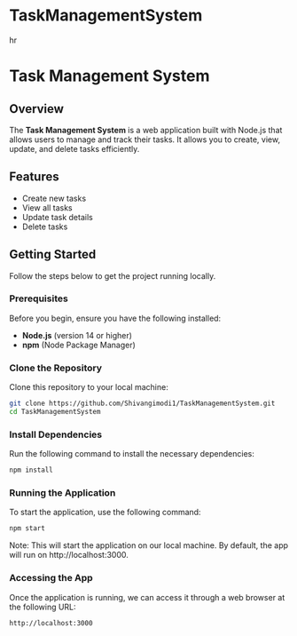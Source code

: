 # TaskManagementSystem
hr

# Task Management System

## Overview

The **Task Management System** is a web application built with Node.js that allows users to manage and track their tasks. It allows you to create, view, update, and delete tasks efficiently.

## Features

- Create new tasks
- View all tasks
- Update task details
- Delete tasks

## Getting Started

Follow the steps below to get the project running locally.

### Prerequisites

Before you begin, ensure you have the following installed:

- **Node.js** (version 14 or higher)
- **npm** (Node Package Manager)

### Clone the Repository

Clone this repository to your local machine:

```bash
git clone https://github.com/Shivangimodi1/TaskManagementSystem.git
cd TaskManagementSystem
```

### Install Dependencies
Run the following command to install the necessary dependencies:

```bash
npm install
```
### Running the Application
To start the application, use the following command:
```bash
npm start
```
Note: This will start the application on our local machine. By default, the app will run on http://localhost:3000.

### Accessing the App
Once the application is running, we can access it through a web browser at the following URL:

```bash
http://localhost:3000
```
